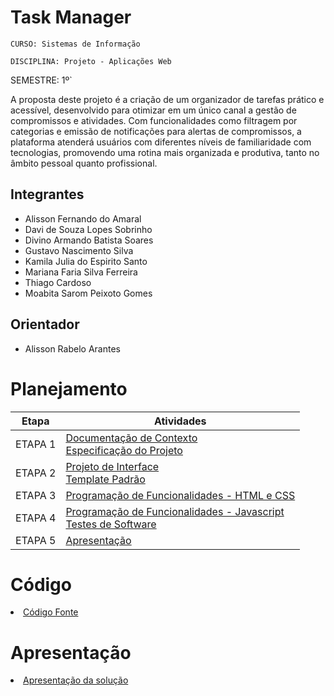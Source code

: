 # Task Manager

`CURSO: Sistemas de Informação`

`DISCIPLINA: Projeto - Aplicações Web`

SEMESTRE: 1º`

A proposta deste projeto é a criação de um organizador de tarefas prático e acessível, desenvolvido para otimizar em um único canal a gestão de compromissos e atividades. Com funcionalidades como filtragem por categorias e emissão de notificações para alertas de compromissos, a plataforma atenderá usuários com diferentes níveis de familiaridade com tecnologias, promovendo uma rotina mais organizada e produtiva, tanto no âmbito pessoal quanto profissional.

## Integrantes

* Alisson Fernando do Amaral
* Davi de Souza Lopes Sobrinho
* Divino Armando Batista Soares
* Gustavo Nascimento Silva
* Kamila Julia do Espirito Santo
* Mariana Faria Silva Ferreira
* Thiago Cardoso
* Moabita Sarom Peixoto Gomes 


## Orientador

* Alisson Rabelo Arantes

# Planejamento

| Etapa         | Atividades |
|  :----:   | ----------- |
| ETAPA 1         |[Documentação de Contexto](docs/context.md) <br> [Especificação do Projeto](docs/especification.md) |
| ETAPA 2         |[Projeto de Interface](docs/interface.md) <br> [Template Padrão](docs/template.md) |
| ETAPA 3         |[Programação de Funcionalidades - HTML e CSS](docs/development.md) |
| ETAPA 4        |[Programação de Funcionalidades - Javascript](docs/development.md) <br> [Testes de Software ](docs/tests.md) |
| ETAPA 5         | [Apresentação](presentation/README.md) |

# Código

<li><a href="src/README.md"> Código Fonte</a></li>

# Apresentação

<li><a href="presentation/README.md"> Apresentação da solução</a></li>
